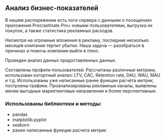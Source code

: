 ## Анализ бизнес-показателей

В нашем распоряжении есть логи сервера с данными о посещениях приложения Procrastinate Pro+ новыми пользователями, выгрузка их покупок, а также статистика рекламных расходов.

Несмотря на огромные вложения в рекламу, последние несколько месяцев компания терпит убытки. Наша задача — разобраться в причинах и помочь компании выйти в плюс.

Проведен анализ данных предоставленных данных. 

Составлены профили пользователей. Рассчитаны различные метрики, использован когортный анализ: LTV, CAC, Retention rate, DAU, WAU, MAU и т.д. Использованы уже написанные ранее функции расчёта метрик, построены графики. Проанализированы рекламные каналы, выявлены менее выгодные маркетинговые направления и более перспективные. 

### Использованы библиотеки и методы:
- pandas
- matplotlib.pyplot
- seaborn
- ранее написанные функции расчета метрик

